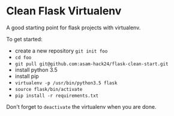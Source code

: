 # Clean Flask Virtualenv
A good starting point for flask projects with virtualenv.

To get started:
- create a new repository `git init foo`
- `cd foo`
- `git pull git@github.com:asam-hack24/flask-clean-start.git`
- install python 3.5
- install pip
- `virtualenv -p /usr/bin/python3.5 flask`
- `source flask/bin/activate`
- `pip install -r requirements.txt`

Don't forget to `deactivate` the virtualenv when you are done.
